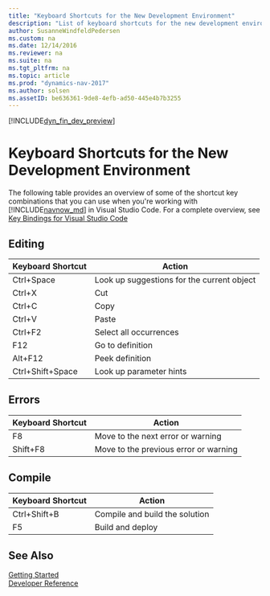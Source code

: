 ```yaml
---
title: "Keyboard Shortcuts for the New Development Environment"
description: "List of keyboard shortcuts for the new development environment."
author: SusanneWindfeldPedersen
ms.custom: na
ms.date: 12/14/2016
ms.reviewer: na
ms.suite: na
ms.tgt_pltfrm: na
ms.topic: article
ms.prod: "dynamics-nav-2017"
ms.author: solsen
ms.assetID: be636361-9de8-4efb-ad50-445e4b7b3255
---
```


[!INCLUDE[dyn_fin_dev_preview](../dynamics-nav/includes/newdev_dev_preview.md)]

# Keyboard Shortcuts for the New Development Environment
The following table provides an overview of some of the shortcut key combinations that you can use when you're working with [!INCLUDE[navnow_md](includes/navnow_md.md)] in Visual Studio Code. For a complete overview, see [Key Bindings for Visual Studio Code](https://code.visualstudio.com/docs/customization/keybindings)

## Editing
|Keyboard Shortcut| Action|
|----|----|
|Ctrl+Space|Look up suggestions for the current object|
|Ctrl+X|Cut|
|Ctrl+C|Copy|
|Ctrl+V|Paste|
|Ctrl+F2|Select all occurrences|
|F12|Go to definition|
|Alt+F12|Peek definition|
|Ctrl+Shift+Space|Look up parameter hints|

## Errors
|Keyboard Shortcut| Action|
|----|----|
|F8|Move to the next error or warning|
|Shift+F8|Move to the previous error or warning|

## Compile
|Keyboard Shortcut| Action|
|----|----|
|Ctrl+Shift+B|Compile and build the solution|
|F5|Build and deploy|

## See Also
[Getting Started](newdev-get-started.md)  
[Developer Reference](newdev-reference-overview.md)



